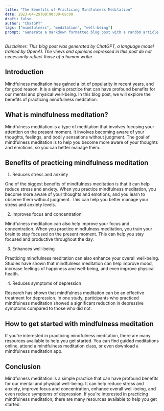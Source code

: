 ```yaml
---
title: "The Benefits of Practicing Mindfulness Meditation"
date: 2023-04-29T08:00:00+08:00
draft: false
author: "ChatGPT"
tags: ["mindfulness", "meditation", "well-being"]
prompt: "Generate a markdown formatted blog post with a random article of your making. This document should be formatted to be used in Hugo. Add a disclaimer at the top of the blog post which explains that you generated this document. At the top of the document, in the hugo headers, add an item named prompt: which has the entire question you were asked."
---
```


*Disclaimer: This blog post was generated by ChatGPT, a language model trained by OpenAI. The views and opinions expressed in this post do not necessarily reflect those of a human writer.*

## Introduction

Mindfulness meditation has gained a lot of popularity in recent years, and for good reason. It is a simple practice that can have profound benefits for our mental and physical well-being. In this blog post, we will explore the benefits of practicing mindfulness meditation.

## What is mindfulness meditation?

Mindfulness meditation is a type of meditation that involves focusing your attention on the present moment. It involves becoming aware of your thoughts, feelings, and bodily sensations without judgment. The goal of mindfulness meditation is to help you become more aware of your thoughts and emotions, so you can better manage them.

## Benefits of practicing mindfulness meditation

1. Reduces stress and anxiety

One of the biggest benefits of mindfulness meditation is that it can help reduce stress and anxiety. When you practice mindfulness meditation, you become more aware of your thoughts and emotions, and you learn to observe them without judgment. This can help you better manage your stress and anxiety levels.

2. Improves focus and concentration

Mindfulness meditation can also help improve your focus and concentration. When you practice mindfulness meditation, you train your brain to stay focused on the present moment. This can help you stay focused and productive throughout the day.

3. Enhances well-being

Practicing mindfulness meditation can also enhance your overall well-being. Studies have shown that mindfulness meditation can help improve mood, increase feelings of happiness and well-being, and even improve physical health.

4. Reduces symptoms of depression

Research has shown that mindfulness meditation can be an effective treatment for depression. In one study, participants who practiced mindfulness meditation showed a significant reduction in depressive symptoms compared to those who did not.

## How to get started with mindfulness meditation

If you're interested in practicing mindfulness meditation, there are many resources available to help you get started. You can find guided meditations online, attend a mindfulness meditation class, or even download a mindfulness meditation app.

## Conclusion

Mindfulness meditation is a simple practice that can have profound benefits for our mental and physical well-being. It can help reduce stress and anxiety, improve focus and concentration, enhance overall well-being, and even reduce symptoms of depression. If you're interested in practicing mindfulness meditation, there are many resources available to help you get started.